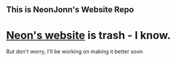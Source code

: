 ## This is NeonJonn's Website Repo

# [Neon's website](https://neonjonn.github.io/neon) is trash - I know.

But don't worry, I'll be working on making it better soon